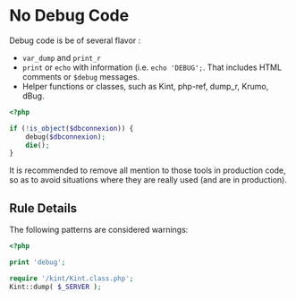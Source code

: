 <!-- Performances -->
# No Debug Code

Debug code is be of several flavor : 
* `var_dump` and `print_r`
* `print` or `echo` with information (i.e. `echo 'DEBUG';`. That includes HTML comments or `$debug` messages.
* Helper functions or classes, such as Kint, php-ref, dump_r, Krumo, dBug.

```php
<?php

if (!is_object($dbconnexion)) {
	debug($dbconnexion);
	die();
}

```

It is recommended to remove all mention to those tools in production code, so as to avoid situations where they are really used (and are in production). 

## Rule Details

The following patterns are considered warnings:

```php
<?php

print 'debug';

require '/kint/Kint.class.php';
Kint::dump( $_SERVER );

```


